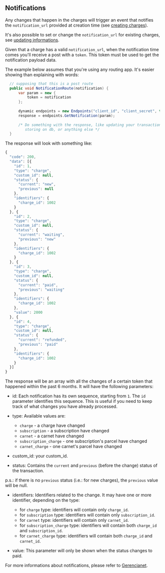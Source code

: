 ## Notifications

Any changes that happen in the charges will trigger an event that notifies the `notification_url` provided at creation time (see [creating charges](/Docs/charges.md)).

It's also possible to set or change the `notification_url` for existing charges, see [updating informations](/Docs/charge-update.md).

Given that a charge has a valid `notification_url`, when the notification time comes you'll receive a post with a `token`. This token must be used to get the notification payload data.

The example below assumes that you're using any routing app. It's easier showing than explaining with words:

```c#
  // supposing that this is a post route
  public void NotificationRoute(notification) {
      var param = new {
          token = notification
      };
      
      dynamic endpoints = new Endpoints("client_id", "client_secret", true);
      response = endpoints.GetNotification(param);
      
      /* Do something with the response, like updating your transaction status
         storing on db, or anything else */
  }
```

The response will look with something like:

```js
{
  "code": 200,
  "data": [{
    "id": 1,
    "type": "charge",
    "custom_id": null,
    "status": {
      "current": "new",
      "previous": null
    },
    "identifiers": {
      "charge_id": 1002
    }
  }, {
    "id": 2,
    "type": "charge",
    "custom_id": null,
    "status": {
      "current": "waiting",
      "previous": "new"
    },
    "identifiers": {
      "charge_id": 1002
    }
  }, {
    "id": 3,
    "type": "charge",
    "custom_id": null,
    "status": {
      "current": "paid",
      "previous": "waiting"
    },
    "identifiers": {
      "charge_id": 1002
    },
    "value": 2000
  }, {
    "id": 4,
    "type": "charge",
    "custom_id": null,
    "status": {
      "current": "refunded",
      "previous": "paid"
    },
    "identifiers": {
      "charge_id": 1002
    }
  }]
}
```

The response will be an array with all the changes of a certain token that happened within the past 6 months. It will have the following parameters:

* id: Each notification has its own sequence, starting from `1`. The `id` parameter identifies this sequence. This is useful if you need to keep track of what changes you have already processed.

* type: Available values are:
  * `charge` - a charge have changed
  * `subscription` - a subscription have changed
  * `carnet` - a carnet have changed
  * `subscription_charge` - one subscription's parcel have changed
  * `carnet_charge` - one carnet's parcel have changed

* custom_id: your custom_id.

* status: Contains the `current` and `previous` (before the change) status  of the transaction.

 p.s.: if there is no `previous` status (i.e.: for new charges), the `previous` value will be null.

* identifiers: Identifiers related to the change. It may have one or more identifier, depending on the type:
  * for `charge` type: identifiers will contain only `charge_id`.
  * for `subscription` type: identifiers will contain only `subscription_id`.
  * for `carnet` type: identifiers will contain only `carnet_id`.
  * for `subscription_charge` type: identifiers will contain both `charge_id` and `subscription_id`.
  * for `carnet_charge` type: identifiers will contain both `charge_id` and `carnet_id`.

* value: This parameter will only be shown when the status changes to paid.

 For more informations about notifications, please refer to [Gerencianet](https://docs.gerencianet.com.br/#!/charges/notifications).